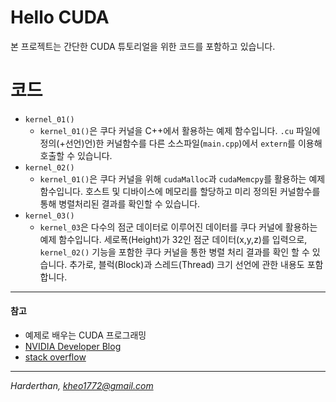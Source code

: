 # Hello CUDA

본 프로젝트는 간단한 CUDA 튜토리얼을 위한 코드를 포함하고 있습니다.

# 코드

* `kernel_01()`
    - `kernel_01()`은 쿠다 커널을 C++에서 활용하는 예제 함수입니다. `.cu` 파일에 정의(+선언)언)한 커널함수를 다른 소스파일(`main.cpp`)에서 `extern`를 이용해 호출할 수 있습니다.
* `kernel_02()`
    -  `kernel_01()`은 쿠다 커널을 위해 `cudaMalloc`과 `cudaMemcpy`를 활용하는 예제 함수입니다. 호스트 및 디바이스에 메모리를 할당하고 미리 정의된 커널함수를 통해 병렬처리된 결과를 확인할 수 있습니다.
* `kernel_03()`
    - `kernel_03`은 다수의 점군 데이터로 이루어진 데이터를 쿠다 커널에 활용하는 예제 함수입니다. 세로폭(Height)가 32인 점군 데이터(x,y,z)를 입력으로, `kernel_02()` 기능을 포함한 쿠다 커널을 통한 병렬 처리 결과를 확인 할 수 있습니다. 추가로, 블럭(Block)과 스레드(Thread) 크기 선언에 관한 내용도 포함합니다.

---

#### 참고

- 예제로 배우는 CUDA 프로그래밍
- [NVIDIA Developer Blog](https://devblogs.nvidia.com/easy-introduction-cuda-c-and-c/)
- [stack overflow](https://stackoverflow.com/questions/13245258/handle-error-not-found-error-in-cuda)

---

*Harderthan, kheo1772@gmail.com*
